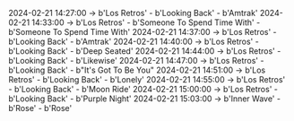 2024-02-21 14:27:00 -> b'Los Retros' - b'Looking Back' - b'Amtrak'
2024-02-21 14:33:00 -> b'Los Retros' - b'Someone To Spend Time With' - b'Someone To Spend Time With'
2024-02-21 14:37:00 -> b'Los Retros' - b'Looking Back' - b'Amtrak'
2024-02-21 14:40:00 -> b'Los Retros' - b'Looking Back' - b'Deep Seated'
2024-02-21 14:44:00 -> b'Los Retros' - b'Looking Back' - b'Likewise'
2024-02-21 14:47:00 -> b'Los Retros' - b'Looking Back' - b"It's Got To Be You"
2024-02-21 14:51:00 -> b'Los Retros' - b'Looking Back' - b'Lonely'
2024-02-21 14:55:00 -> b'Los Retros' - b'Looking Back' - b'Moon Ride'
2024-02-21 15:00:00 -> b'Los Retros' - b'Looking Back' - b'Purple Night'
2024-02-21 15:03:00 -> b'Inner Wave' - b'Rose' - b'Rose'
